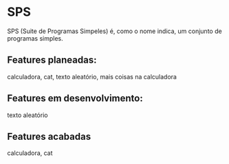 # SPS
SPS (Suite de Programas Simpeles) é, como o nome indica, um conjunto de programas simples. 

 
 ## Features planeadas:
  
  calculadora, cat, texto aleatório, mais coisas na calculadora 

## Features em desenvolvimento:

texto aleatório

## Features acabadas
calculadora, cat

